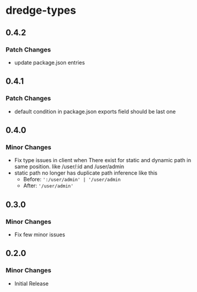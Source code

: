 # dredge-types

## 0.4.2

### Patch Changes

- update package.json entries

## 0.4.1

### Patch Changes

- default condition in package.json exports field should be last one

## 0.4.0

### Minor Changes

- Fix type issues in client when There exist for static and dynamic path in same position. like /user/:id and /user/admin
- static path no longer has duplicate path inference like this
  - Before: `':/user/admin' | '/user/admin`
  - After: `'/user/admin'`

## 0.3.0

### Minor Changes

- Fix few minor issues

## 0.2.0

### Minor Changes

- Initial Release
